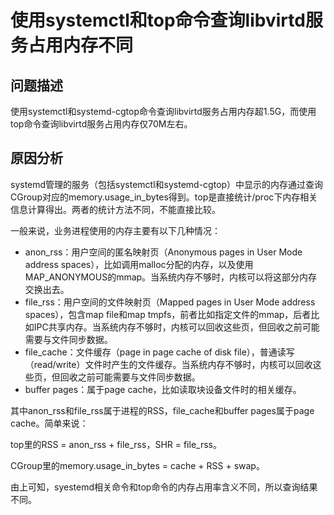 # 使用systemctl和top命令查询libvirtd服务占用内存不同<a name="ZH-CN_TOPIC_0229622744"></a>

## 问题描述<a name="section687893492714"></a>

使用systemctl和systemd-cgtop命令查询libvirtd服务占用内存超1.5G，而使用top命令查询libvirtd服务占用内存仅70M左右。

## 原因分析<a name="section1314741154617"></a>

systemd管理的服务（包括systemctl和systemd-cgtop）中显示的内存通过查询CGroup对应的memory.usage\_in\_bytes得到。top是直接统计/proc下内存相关信息计算得出。两者的统计方法不同，不能直接比较。

一般来说，业务进程使用的内存主要有以下几种情况：

-   anon\_rss：用户空间的匿名映射页（Anonymous pages in User Mode address spaces），比如调用malloc分配的内存，以及使用MAP\_ANONYMOUS的mmap。当系统内存不够时，内核可以将这部分内存交换出去。
-   file\_rss：用户空间的文件映射页（Mapped pages in User Mode address spaces），包含map file和map tmpfs，前者比如指定文件的mmap，后者比如IPC共享内存。当系统内存不够时，内核可以回收这些页，但回收之前可能需要与文件同步数据。
-   file\_cache：文件缓存（page in page cache of disk file），普通读写（read/write）文件时产生的文件缓存。当系统内存不够时，内核可以回收这些页，但回收之前可能需要与文件同步数据。
-   buffer pages：属于page cache，比如读取块设备文件时的相关缓存。

其中anon\_rss和file\_rss属于进程的RSS，file\_cache和buffer pages属于page cache。简单来说：

top里的RSS = anon\_rss + file\_rss，SHR = file\_rss。

CGroup里的memory.usage\_in\_bytes = cache + RSS + swap。

由上可知，syestemd相关命令和top命令的内存占用率含义不同，所以查询结果不同。

